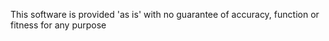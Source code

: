 This software is provided 'as is' with no guarantee of accuracy, function or fitness for any purpose 
